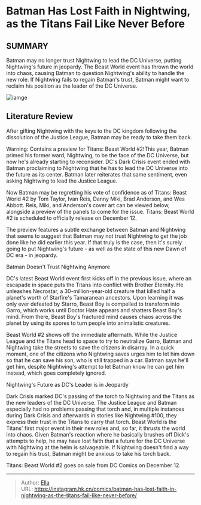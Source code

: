 # Batman Has Lost Faith in Nightwing, as the Titans Fail Like Never Before


## SUMMARY 



  Batman may no longer trust Nightwing to lead the DC Universe, putting Nightwing&#39;s future in jeopardy.   The Beast World event has thrown the world into chaos, causing Batman to question Nightwing&#39;s ability to handle the new role.   If Nightwing fails to regain Batman&#39;s trust, Batman might want to reclaim his position as the leader of the DC Universe.  

![iamge](https://static1.srcdn.com/wordpress/wp-content/uploads/2023/07/batman-vs-nightwing-dc.jpg)

## Literature Review

After gifting Nightwing with the keys to the DC kingdom following the dissolution of the Justice League, Batman may be ready to take them back. 




Warning: Contains a preview for Titans: Beast World #2!This year, Batman primed his former ward, Nightwing, to be the face of the DC Universe, but now he&#39;s already starting to reconsider. DC&#39;s Dark Crisis event ended with Batman proclaiming to Nightwing that he has to lead the DC Universe into the future as its center. Batman later reiterates that same sentiment, even asking Nightwing to lead the Justice League.




Now Batman may be regretting his vote of confidence as of Titans: Beast World #2 by Tom Taylor, Ivan Reis, Danny Miki, Brad Anderson, and Wes Abbott. Reis, Miki, and Anderson&#39;s cover art can be viewed below, alongside a preview of the panels to come for the issue. Titans: Beast World #2 is scheduled to officially release on December 12.

         

The preview features a subtle exchange between Batman and Nightwing that seems to suggest that Batman may not trust Nightwing to get the job done like he did earlier this year. If that truly is the case, then it&#39;s surely going to put Nightwing&#39;s future - as well as the state of this new Dawn of DC era - in jeopardy.


 Batman Doesn&#39;t Trust Nightwing Anymore 
          




DC&#39;s latest Beast World event first kicks off in the previous issue, where an escapade in space puts the Titans into conflict with Brother Eternity. He unleashes Necrostar, a 30-million-year-old creature that killed half a planet&#39;s worth of Starfire&#39;s Tamaranean ancestors. Upon learning it was only ever defeated by Starro, Beast Boy is compelled to transform into Garro, which works until Doctor Hate appears and shatters Beast Boy&#39;s mind. From there, Beast Boy&#39;s fractured mind causes chaos across the planet by using its spores to turn people into animalistic creatures.

Beast World #2 shows off the immediate aftermath. While the Justice League and the Titans head to space to try to neutralize Garro, Batman and Nightwing take the streets to save the citizens in disarray. In a quick moment, one of the citizens who Nightwing saves urges him to let him down so that he can save his son, who is still trapped in a car. Batman says he&#39;ll get him, despite Nightwing&#39;s attempt to let Batman know he can get him instead, which goes completely ignored.






 Nightwing&#39;s Future as DC&#39;s Leader is in Jeopardy 
          

Dark Crisis marked DC&#39;s passing of the torch to Nightwing and the Titans as the new leaders of the DC Universe. The Justice League and Batman especially had no problems passing that torch and, in multiple instances during Dark Crisis and afterwards in stories like Nightwing #100, they express their trust in the Titans to carry that torch. Beast World is the Titans&#39; first major event in their new roles and, so far, it thrusts the world into chaos. Given Batman&#39;s reaction where he basically brushes off Dick&#39;s attempts to help, he may have lost faith that a future for the DC Universe with Nightwing at the helm is salvageable. If Nightwing doesn&#39;t find a way to regain his trust, Batman might be anxious to take his torch back.



Titans: Beast World #2 goes on sale from DC Comics on December 12.








---

> Author: [Ella](https://instagram.hk.cn/)  
> URL: https://instagram.hk.cn/comics/batman-has-lost-faith-in-nightwing-as-the-titans-fail-like-never-before/  

